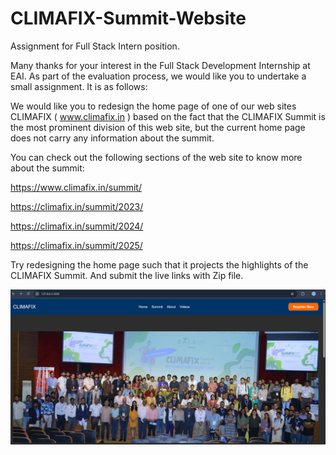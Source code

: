 # CLIMAFIX-Summit-Website

Assignment for Full Stack Intern position.

Many thanks for your interest in the Full Stack Development Internship at EAI.
As part of the evaluation process, we would like you to undertake a small assignment. It is as follows:

We would like you to redesign the home page of one of our web sites CLIMAFIX  ( www.climafix.in ) based on the fact that the CLIMAFIX Summit is the most prominent division of this web site, but the current home page does not carry any information about the summit.

You can check out the following sections of the web site to know more about the summit:

https://www.climafix.in/summit/

https://climafix.in/summit/2023/

https://climafix.in/summit/2024/

https://climafix.in/summit/2025/    

Try redesigning the home page such that it projects the highlights of the CLIMAFIX Summit. And submit the live links with Zip file.

![Climafix Image](https://github.com/ashishkumar43/CLIMAFIX-Summit-Website/blob/main/Climafix%20Webpage.png)
